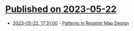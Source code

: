 # [Published on 2023-05-22](index.md)

* [2023-05-22, 17:31:00](https://soylentnews.org/article.pl?sid=23/05/21/0754223&from=rss) - [Patterns in Register Map Design](https://soylentnews.org/article.pl?sid=23/05/21/0754223&from=rss)
